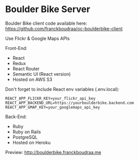 # Boulder Bike Server

Boulder Bike client code available here: https://github.com/franckboudraa/oc-boulderbike-client

Use Flickr & Google Maps APIs

Front-End:

* React
* Redux
* React Router
* Semantic UI (React version)
* Hosted on AWS S3

Don't forget to include React env variables (.env.local):

    REACT_APP_FLICKR_KEY=your_flickr_api_key
    REACT_APP_BACKEND_URL=https://yourboulderbike.backend.com
    REACT_APP_GMAP_KEY=your_googlemaps_api_key

Back-End:

* Ruby
* Ruby on Rails
* PostgreSQL
* Hosted on Heroku

Preview: http://boulderbike.franckboudraa.me
